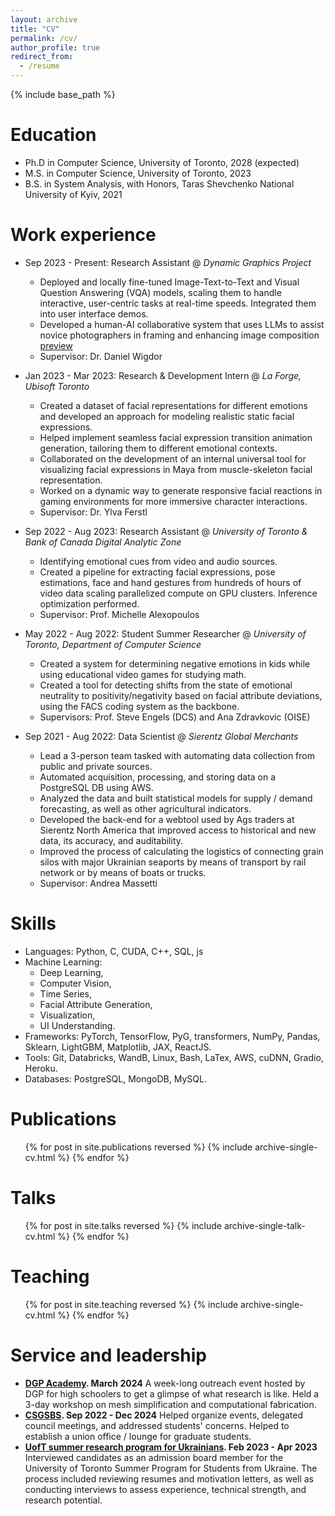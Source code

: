 ```yaml
---
layout: archive
title: "CV"
permalink: /cv/
author_profile: true
redirect_from:
  - /resume
---
```


{% include base_path %}

Education
======
* Ph.D in Computer Science, University of Toronto, 2028 (expected)
* M.S. in Computer Science, University of Toronto, 2023
* B.S. in System Analysis, with Honors, Taras Shevchenko National University of Kyiv, 2021

Work experience
======
* Sep 2023 - Present: Research Assistant @ *Dynamic Graphics Project*
  * Deployed and locally fine-tuned Image-Text-to-Text and Visual Question Answering (VQA) models, scaling them to handle interactive, user-centric tasks at real-time speeds. Integrated them into user interface demos.
  * Developed a human-AI collaborative system that uses LLMs to assist novice photographers in framing and enhancing image composition [preview](https://drive.google.com/file/d/1di0v8UHQn5MShDxBtT3nSdgwYIMjdMli/view?usp=sharing)
  * Supervisor: Dr. Daniel Wigdor

* Jan 2023 - Mar 2023: Research & Development Intern @ *La Forge, Ubisoft Toronto*
  * Created a dataset of facial representations for different emotions and developed an approach for modeling realistic static facial expressions.
  * Helped implement seamless facial expression transition animation generation, tailoring them to different emotional contexts.
  * Collaborated on the development of an internal universal tool for visualizing facial expressions in Maya from muscle-skeleton facial representation.
  * Worked on a dynamic way to generate responsive facial reactions in gaming environments for more immersive character interactions.
  * Supervisor: Dr. Ylva Ferstl

* Sep 2022 - Aug 2023: Research Assistant @ *University of Toronto & Bank of Canada Digital Analytic Zone*
  * Identifying emotional cues from video and audio sources.
  * Created a pipeline for extracting facial expressions, pose estimations, face and hand gestures from hundreds of hours of video data scaling parallelized compute on GPU clusters. Inference optimization performed.
  * Supervisor: Prof. Michelle Alexopoulos

* May 2022 - Aug 2022: Student Summer Researcher @ *University of Toronto, Department of Computer Science*
  * Created a system for determining negative emotions in kids while using educational video games for studying math.
  * Created a tool for detecting shifts from the state of emotional neutrality to positivity/negativity based on facial attribute deviations, using the FACS coding system as the backbone.
  * Supervisors: Prof. Steve Engels (DCS) and Ana Zdravkovic (OISE)

* Sep 2021 - Aug 2022: Data Scientist @ *Sierentz Global Merchants*
  * Lead a 3-person team tasked with automating data collection from public and private sources.
  * Automated acquisition, processing, and storing data on a PostgreSQL DB using AWS.
  * Analyzed the data and built statistical models for supply / demand forecasting, as well as other agricultural indicators.
  * Developed the back-end for a webtool used by Ags traders at Sierentz North America that improved access to historical and new data, its accuracy, and auditability.
  * Improved the process of calculating the logistics of connecting grain silos with major Ukrainian seaports by means of transport by rail network or by means of boats or trucks.
  * Supervisor: Andrea Massetti

  
Skills
======
* Languages: Python, C, CUDA, C++, SQL, js
* Machine Learning:
  * Deep Learning, 
  * Computer Vision, 
  * Time Series,
  * Facial Attribute Generation, 
  * Visualization, 
  * UI Understanding.
* Frameworks: PyTorch, TensorFlow, PyG, transformers, NumPy, Pandas, Sklearn, LightGBM, Matplotlib, JAX, ReactJS.
* Tools: Git, Databricks, WandB, Linux, Bash, LaTex, AWS, cuDNN, Gradio, Heroku.
* Databases: PostgreSQL, MongoDB, MySQL.

Publications
======
  <ul>{% for post in site.publications reversed %}
    {% include archive-single-cv.html %}
  {% endfor %}</ul>
  
Talks
======
  <ul>{% for post in site.talks reversed %}
    {% include archive-single-talk-cv.html  %}
  {% endfor %}</ul>
  
Teaching
======
  <ul>{% for post in site.teaching reversed %}
    {% include archive-single-cv.html %}
  {% endfor %}</ul>
  
Service and leadership
======
* **[DGP Academy](https://www.dgp.toronto.edu/dgp-academy/). March 2024** 
A week-long outreach event hosted by DGP for high schoolers to get a glimpse of what research is like. Held a 3-day workshop on mesh simplification and computational fabrication.
* **[CSGSBS](https://www.cs.toronto.edu/csgsbs/about/). Sep 2022 - Dec 2024**
Helped organize events, delegated council meetings, and addressed students' concerns. Helped to establish a union office / lounge for graduate students.
* **[UofT summer research program for Ukrainians](https://www.utm.utoronto.ca/registrar/ukraine/). Feb 2023 - Apr 2023**
Interviewed candidates as an admission board member for the University of Toronto Summer Program for Students from Ukraine. The process included reviewing resumes and motivation letters, as well as conducting interviews to assess experience, technical strength, and research potential.